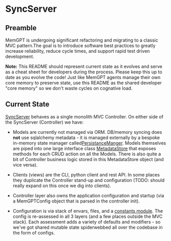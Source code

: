 # SyncServer

## Preamble
MemGPT is undergoing significant refactoring and migrating to a classic MVC pattern.The goal is to introduce software best practices to greatly increase reliability, reduce cycle times, and support rapid test driven development.

**Note:** This README should represent current state as it evolves and serve as a cheat sheet for developers during the process. Please keep this up to date as you evolve the code! Just like MemGPT agents manage their own core memory to preserve state, use this README as the shared developer "core memory" so we don't waste cycles on cognative load.

## Current State
[SyncServer](./server.py) behaves as a single monolith MVC Controller. On either side of the SyncServer (Controller) we have:
- Models are currently not managed via ORM. DB/memory syncing does **not** use sqlalchemy metadata - it is managed externally by a bespoke in-memory state manager called[PersistanceManger](../memgpt/persistence_manager.py). Models themselves are piped into one large interface class [MetadataStore](../metadata.py) that exposes methods for each CRUD action on all the Models. There is also quite a bit of Controller business logic stored in this MetadataStore object (and vice versa).
- Clients (views) are the CLI, python client and rest API. In some places they duplicate the Controller stand-up and configuration (TODO: should really expand on this once we dig into clients).
- Controller layer also owns the application configuration and startup (via a MemGPTConfig object that is parsed in the controller init).

- Configuration is via stack of envars, files, and a [constants module](../constants.py). The config is re-assessed in all 3 layers (and a few places outside the MVC stack). Each assessment adds a variety of defaults and modifiers - so we've got shared mutable state spiderwebbed all over the codebase in the form of configs.